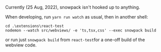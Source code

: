 Currently (25 Aug, 2022), snowpack isn't hooked up to anything.

When developing, run `yarn run watch` as usual, then in another shell:

```
cd .\extensions\react-test
nodemon --watch src/webviews/ -e 'ts,tsx,css' --exec snowpack build
```

or run just `snowpack build` from `react-test`for a one-off build of the webview code.
